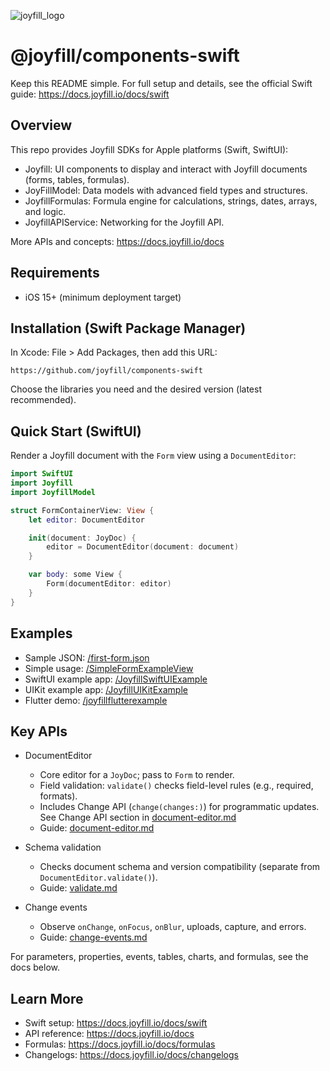 ![joyfill_logo](https://github.com/joyfill/examples/assets/5873346/4943ecf8-a718-4c97-a917-0c89db014e49)

# @joyfill/components-swift

Keep this README simple. For full setup and details, see the official Swift guide: https://docs.joyfill.io/docs/swift

## Overview

This repo provides Joyfill SDKs for Apple platforms (Swift, SwiftUI):

- Joyfill: UI components to display and interact with Joyfill documents (forms, tables, formulas).
- JoyFillModel: Data models with advanced field types and structures.
- JoyfillFormulas: Formula engine for calculations, strings, dates, arrays, and logic.
- JoyfillAPIService: Networking for the Joyfill API.

More APIs and concepts: https://docs.joyfill.io/docs

## Requirements

- iOS 15+ (minimum deployment target)

## Installation (Swift Package Manager)

In Xcode: File > Add Packages, then add this URL:

```
https://github.com/joyfill/components-swift
```

Choose the libraries you need and the desired version (latest recommended).

## Quick Start (SwiftUI)

Render a Joyfill document with the `Form` view using a `DocumentEditor`:

```swift
import SwiftUI
import Joyfill
import JoyfillModel

struct FormContainerView: View {
    let editor: DocumentEditor

    init(document: JoyDoc) {
        editor = DocumentEditor(document: document)
    }

    var body: some View {
        Form(documentEditor: editor)
    }
}
```

## Examples

- Sample JSON: [/first-form.json](https://github.com/joyfill/components-swift/blob/update-readme-file/JoyfillSwiftUIExample/JoyfillExample/Simple%20Form%20Example/first-form.json)
- Simple usage: [/SimpleFormExampleView](https://github.com/joyfill/components-swift/blob/update-readme-file/JoyfillSwiftUIExample/JoyfillExample/Simple%20Form%20Example/SimpleFormExampleView.swift)
- SwiftUI example app: [/JoyfillSwiftUIExample](https://github.com/joyfill/components-swift/tree/main/JoyfillSwiftUIExample)
- UIKit example app: [/JoyfillUIKitExample](https://github.com/joyfill/components-swift/tree/main/JoyfillUIKitExample)
- Flutter demo: [/joyfillflutterexample](https://github.com/joyfill/components-swift/tree/main/joyfillflutterexample)

## Key APIs

- DocumentEditor
  - Core editor for a `JoyDoc`; pass to `Form` to render.
  - Field validation: `validate()` checks field-level rules (e.g., required, formats).
  - Includes Change API (`change(changes:)`) for programmatic updates. See Change API section in [document-editor.md](./document-editor.md)
  - Guide: [document-editor.md](./document-editor.md)

- Schema validation
  - Checks document schema and version compatibility (separate from `DocumentEditor.validate()`).
  - Guide: [validate.md](./validate.md)

- Change events
  - Observe `onChange`, `onFocus`, `onBlur`, uploads, capture, and errors.
  - Guide: [change-events.md](./change-events.md)

For parameters, properties, events, tables, charts, and formulas, see the docs below.

## Learn More

- Swift setup: https://docs.joyfill.io/docs/swift
- API reference: https://docs.joyfill.io/docs
- Formulas: https://docs.joyfill.io/docs/formulas
- Changelogs: https://docs.joyfill.io/docs/changelogs
